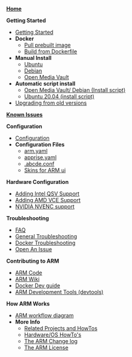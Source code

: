 **[Home](https://github.com/automatic-ripping-machine/automatic-ripping-machine/wiki)**

**Getting Started**
   - [Getting Started](https://github.com/automatic-ripping-machine/automatic-ripping-machine/wiki/Getting-Started)
   - **Docker**
       - [Pull prebuilt image](https://github.com/automatic-ripping-machine/automatic-ripping-machine/wiki/docker)
       - [Build from Dockerfile](https://github.com/automatic-ripping-machine/automatic-ripping-machine/wiki/Building-ARM-docker-image-from-source)
   - **Manual Install**
       - [Ubuntu](https://github.com/automatic-ripping-machine/automatic-ripping-machine/wiki/Setting-up-ARM-manually-(Ubuntu))
       - [Debian](https://github.com/automatic-ripping-machine/automatic-ripping-machine/wiki/Setting-up-ARM-manually-(Debian-OMV))
       - [Open Media Vault](https://github.com/automatic-ripping-machine/automatic-ripping-machine/wiki/Setting-up-ARM-manually-(Debian-OMV))
   - **Automatic script install**
       - [Open Media Vault/ Debian (Install script)](https://github.com/automatic-ripping-machine/automatic-ripping-machine/wiki/Setting-up-ARM-script-(Debian-OMV))
       - [Ubuntu 20.04 (install script)](https://github.com/automatic-ripping-machine/automatic-ripping-machine/wiki/Ubuntu-20.04-Automatic-Installation)
   - [Upgrading from old versions](https://github.com/automatic-ripping-machine/automatic-ripping-machine/wiki/upgrading)

**[Known Issues](https://github.com/automatic-ripping-machine/automatic-ripping-machine/wiki/Known-Issues)**

**Configuration**
   - [Configuration](https://github.com/automatic-ripping-machine/automatic-ripping-machine/wiki/Configuring-ARM)
   - **Configuration Files**
      - [arm.yaml](https://github.com/automatic-ripping-machine/automatic-ripping-machine/wiki/arm.yaml)
      - [apprise.yaml](https://github.com/automatic-ripping-machine/automatic-ripping-machine/wiki/apprise.yaml)
      - [.abcde.conf](https://github.com/automatic-ripping-machine/automatic-ripping-machine/wiki/.abcde.conf)
      - [Skins for ARM ui](https://github.com/automatic-ripping-machine/automatic-ripping-machine/wiki/ARM-ui-skins)

**Hardware Configuration**
   - [Adding Intel QSV Support](https://github.com/automatic-ripping-machine/automatic-ripping-machine/wiki/intel-qsv)
   - [Adding AMD VCE Support](https://github.com/automatic-ripping-machine/automatic-ripping-machine/wiki/amd-vce)
   - [NVIDIA NVENC support](https://github.com/automatic-ripping-machine/automatic-ripping-machine/wiki/nvidia)

**Troubleshooting**
   - [FAQ](https://github.com/automatic-ripping-machine/automatic-ripping-machine/wiki/FAQ)
   - [General Troubleshooting](https://github.com/automatic-ripping-machine/automatic-ripping-machine/wiki/General-Troubleshooting)
   - [Docker Troubleshooting](https://github.com/automatic-ripping-machine/automatic-ripping-machine/wiki/Docker-Troubleshooting)
   - [Open An Issue](https://github.com/automatic-ripping-machine/automatic-ripping-machine/issues/new/choose)

**Contributing to ARM**
   - [ARM Code](http://github.com/automatic-ripping-machine/automatic-ripping-machine/wiki/Contribute)
   - [ARM Wiki](http://github.com/automatic-ripping-machine/automatic-ripping-machine/wiki/Contribute-Wiki)
   - [Docker Dev guide](http://github.com/automatic-ripping-machine/automatic-ripping-machine/wiki/Contribute-Docker)
   - [ARM Development Tools (devtools)](https://github.com/automatic-ripping-machine/automatic-ripping-machine/wiki/Contribute-DevTools)

**How ARM Works**
   - [ARM workflow diagram](https://github.com/automatic-ripping-machine/automatic-ripping-machine/wiki/workflow-diagram)
   - **More Info**
      - [Related Projects and HowTos](https://github.com/automatic-ripping-machine/automatic-ripping-machine/wiki/related-howtos)
      - [Hardware/OS HowTo's](https://github.com/automatic-ripping-machine/automatic-ripping-machine/wiki/VMware)
      - [The ARM Change log](https://github.com/automatic-ripping-machine/automatic-ripping-machine/wiki/Change-Log)
      - [The ARM License](https://github.com/automatic-ripping-machine/automatic-ripping-machine/blob/v2_devel/LICENSE)